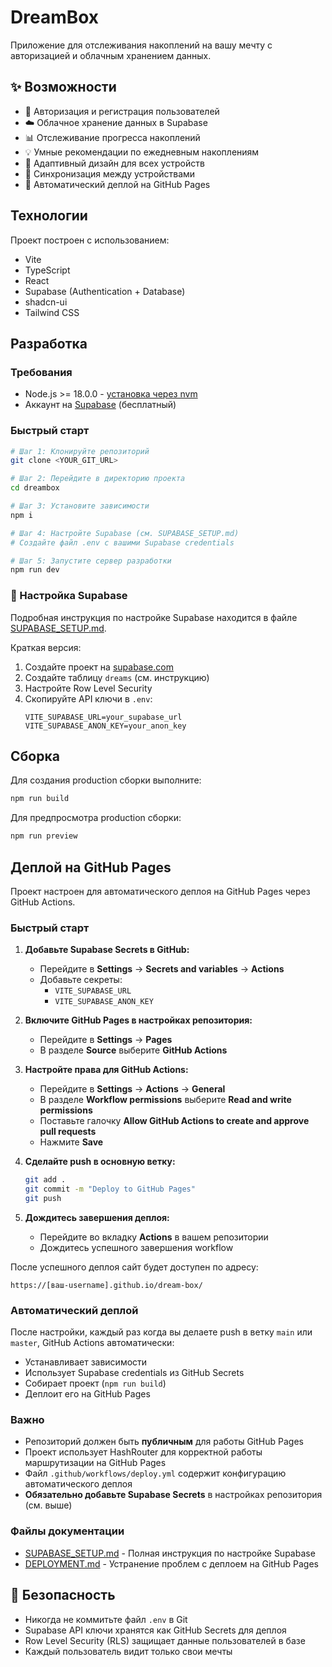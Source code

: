 # DreamBox

Приложение для отслеживания накоплений на вашу мечту с авторизацией и облачным хранением данных.

## ✨ Возможности

- 🔐 Авторизация и регистрация пользователей
- ☁️ Облачное хранение данных в Supabase
- 📊 Отслеживание прогресса накоплений
- 💡 Умные рекомендации по ежедневным накоплениям
- 📱 Адаптивный дизайн для всех устройств
- 🔄 Синхронизация между устройствами
- 🚀 Автоматический деплой на GitHub Pages

## Технологии

Проект построен с использованием:

- Vite
- TypeScript
- React
- Supabase (Authentication + Database)
- shadcn-ui
- Tailwind CSS

## Разработка

### Требования

- Node.js >= 18.0.0 - [установка через nvm](https://github.com/nvm-sh/nvm#installing-and-updating)
- Аккаунт на [Supabase](https://supabase.com) (бесплатный)

### Быстрый старт

```sh
# Шаг 1: Клонируйте репозиторий
git clone <YOUR_GIT_URL>

# Шаг 2: Перейдите в директорию проекта
cd dreambox

# Шаг 3: Установите зависимости
npm i

# Шаг 4: Настройте Supabase (см. SUPABASE_SETUP.md)
# Создайте файл .env с вашими Supabase credentials

# Шаг 5: Запустите сервер разработки
npm run dev
```

### 🔧 Настройка Supabase

Подробная инструкция по настройке Supabase находится в файле [SUPABASE_SETUP.md](./SUPABASE_SETUP.md).

Краткая версия:
1. Создайте проект на [supabase.com](https://supabase.com)
2. Создайте таблицу `dreams` (см. инструкцию)
3. Настройте Row Level Security
4. Скопируйте API ключи в `.env`:
   ```env
   VITE_SUPABASE_URL=your_supabase_url
   VITE_SUPABASE_ANON_KEY=your_anon_key
   ```

## Сборка

Для создания production сборки выполните:

```sh
npm run build
```

Для предпросмотра production сборки:

```sh
npm run preview
```

## Деплой на GitHub Pages

Проект настроен для автоматического деплоя на GitHub Pages через GitHub Actions.

### Быстрый старт

1. **Добавьте Supabase Secrets в GitHub:**
   - Перейдите в **Settings** → **Secrets and variables** → **Actions**
   - Добавьте секреты:
     - `VITE_SUPABASE_URL`
     - `VITE_SUPABASE_ANON_KEY`

2. **Включите GitHub Pages в настройках репозитория:**
   - Перейдите в **Settings** → **Pages**
   - В разделе **Source** выберите **GitHub Actions**

3. **Настройте права для GitHub Actions:**
   - Перейдите в **Settings** → **Actions** → **General**
   - В разделе **Workflow permissions** выберите **Read and write permissions**
   - Поставьте галочку **Allow GitHub Actions to create and approve pull requests**
   - Нажмите **Save**

4. **Сделайте push в основную ветку:**
   ```sh
   git add .
   git commit -m "Deploy to GitHub Pages"
   git push
   ```

5. **Дождитесь завершения деплоя:**
   - Перейдите во вкладку **Actions** в вашем репозитории
   - Дождитесь успешного завершения workflow

После успешного деплоя сайт будет доступен по адресу:
```
https://[ваш-username].github.io/dream-box/
```

### Автоматический деплой

После настройки, каждый раз когда вы делаете push в ветку `main` или `master`, GitHub Actions автоматически:
- Устанавливает зависимости
- Использует Supabase credentials из GitHub Secrets
- Собирает проект (`npm run build`)
- Деплоит его на GitHub Pages

### Важно

- Репозиторий должен быть **публичным** для работы GitHub Pages
- Проект использует HashRouter для корректной работы маршрутизации на GitHub Pages
- Файл `.github/workflows/deploy.yml` содержит конфигурацию автоматического деплоя
- **Обязательно добавьте Supabase Secrets** в настройках репозитория (см. выше)

### Файлы документации

- [SUPABASE_SETUP.md](./SUPABASE_SETUP.md) - Полная инструкция по настройке Supabase
- [DEPLOYMENT.md](./DEPLOYMENT.md) - Устранение проблем с деплоем на GitHub Pages

## 🔐 Безопасность

- Никогда не коммитьте файл `.env` в Git
- Supabase API ключи хранятся как GitHub Secrets для деплоя
- Row Level Security (RLS) защищает данные пользователей в базе
- Каждый пользователь видит только свои мечты
